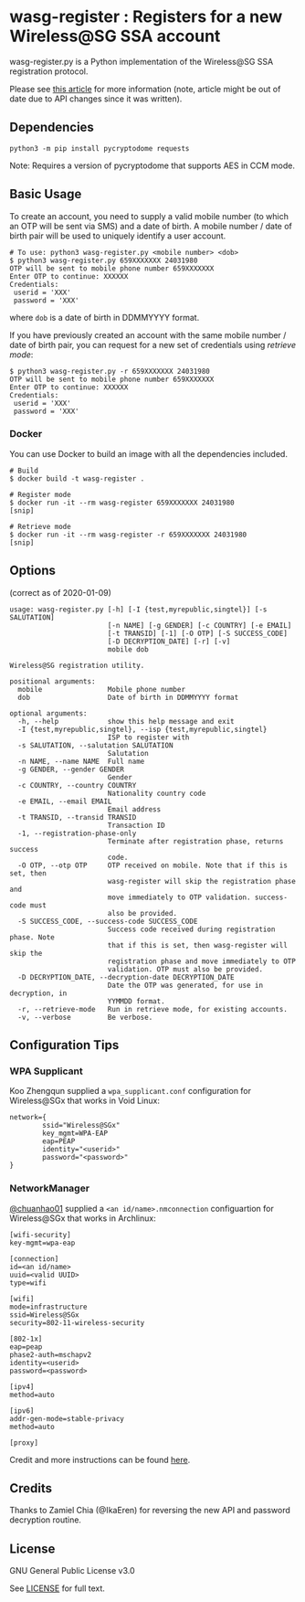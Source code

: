 wasg-register : Registers for a new Wireless@SG SSA account
===========================================================

wasg-register.py is a Python implementation of the Wireless@SG SSA
registration protocol.

Please see [this article](https://medium.com/@zerotypic/making-wireless-sgx-work-on-linux-92216c66fdb7)
for more information (note, article might be out of date due to API
changes since it was written).

## Dependencies

```
python3 -m pip install pycryptodome requests
```

Note: Requires a version of pycryptodome that supports AES in CCM mode.

## Basic Usage

To create an account, you need to supply a valid mobile number (to which
an OTP will be sent via SMS) and a date of birth. A mobile number / date
of birth pair will be used to uniquely identify a user account.

```
# To use: python3 wasg-register.py <mobile number> <dob>
$ python3 wasg-register.py 659XXXXXXX 24031980
OTP will be sent to mobile phone number 659XXXXXXX
Enter OTP to continue: XXXXXX
Credentials:
 userid = 'XXX'
 password = 'XXX'
```
where `dob` is a date of birth in DDMMYYYY format.

If you have previously created an account with the same mobile number /
date of birth pair, you can request for a new set of credentials using
*retrieve mode*:

```
$ python3 wasg-register.py -r 659XXXXXXX 24031980
OTP will be sent to mobile phone number 659XXXXXXX
Enter OTP to continue: XXXXXX
Credentials:
 userid = 'XXX'
 password = 'XXX'
```

### Docker

You can use Docker to build an image with all the dependencies included.

```
# Build
$ docker build -t wasg-register .

# Register mode
$ docker run -it --rm wasg-register 659XXXXXXX 24031980
[snip]

# Retrieve mode
$ docker run -it --rm wasg-register -r 659XXXXXXX 24031980
[snip]
```

## Options

(correct as of 2020-01-09)

```
usage: wasg-register.py [-h] [-I {test,myrepublic,singtel}] [-s SALUTATION]
                        [-n NAME] [-g GENDER] [-c COUNTRY] [-e EMAIL]
                        [-t TRANSID] [-1] [-O OTP] [-S SUCCESS_CODE]
                        [-D DECRYPTION_DATE] [-r] [-v]
                        mobile dob

Wireless@SG registration utility.

positional arguments:
  mobile                Mobile phone number
  dob                   Date of birth in DDMMYYYY format

optional arguments:
  -h, --help            show this help message and exit
  -I {test,myrepublic,singtel}, --isp {test,myrepublic,singtel}
                        ISP to register with
  -s SALUTATION, --salutation SALUTATION
                        Salutation
  -n NAME, --name NAME  Full name
  -g GENDER, --gender GENDER
                        Gender
  -c COUNTRY, --country COUNTRY
                        Nationality country code
  -e EMAIL, --email EMAIL
                        Email address
  -t TRANSID, --transid TRANSID
                        Transaction ID
  -1, --registration-phase-only
                        Terminate after registration phase, returns success
                        code.
  -O OTP, --otp OTP     OTP received on mobile. Note that if this is set, then
                        wasg-register will skip the registration phase and
                        move immediately to OTP validation. success-code must
                        also be provided.
  -S SUCCESS_CODE, --success-code SUCCESS_CODE
                        Success code received during registration phase. Note
                        that if this is set, then wasg-register will skip the
                        registration phase and move immediately to OTP
                        validation. OTP must also be provided.
  -D DECRYPTION_DATE, --decryption-date DECRYPTION_DATE
                        Date the OTP was generated, for use in decryption, in
                        YYMMDD format.
  -r, --retrieve-mode   Run in retrieve mode, for existing accounts.
  -v, --verbose         Be verbose.
```

## Configuration Tips

### WPA Supplicant

Koo Zhengqun supplied a `wpa_supplicant.conf` configuration for Wireless@SGx that works in Void Linux:

```
network={
        ssid="Wireless@SGx"
        key_mgmt=WPA-EAP
        eap=PEAP
        identity="<userid>"
        password="<password>"
}
```

### NetworkManager

[@chuanhao01](https://github.com/chuanhao01) supplied a `<an id/name>.nmconnection` configuartion for Wireless@SGx that works in Archlinux:
```
[wifi-security]
key-mgmt=wpa-eap

[connection]
id=<an id/name>
uuid=<valid UUID>
type=wifi

[wifi]
mode=infrastructure
ssid=Wireless@SGx
security=802-11-wireless-security

[802-1x]
eap=peap
phase2-auth=mschapv2
identity=<userid>
password=<password>

[ipv4]
method=auto

[ipv6]
addr-gen-mode=stable-privacy
method=auto

[proxy]
```

Credit and more instructions can be found [here](https://github.com/wylermr/NetworkManager-WPA2-Enterprise-Setup).

## Credits

Thanks to Zamiel Chia (@IkaEren) for reversing the new API and password
decryption routine.

## License

GNU General Public License v3.0

See [LICENSE](/LICENSE) for full text.
